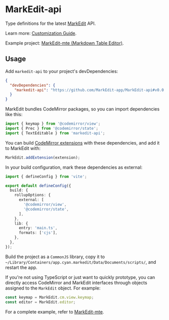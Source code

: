 # MarkEdit-api

Type definitions for the latest [MarkEdit](https://markedit.app) API.

Learn more: [Customization Guide](https://github.com/MarkEdit-app/MarkEdit/wiki/Customization).

Example project: [MarkEdit-mte (Markdown Table Editor)](https://github.com/MarkEdit-app/MarkEdit-mte).

## Usage

Add `markedit-api` to your project's devDependencies:

```json
{
  "devDependencies": {
    "markedit-api": "https://github.com/MarkEdit-app/MarkEdit-api#v0.0.3"
  }
}
```

MarkEdit bundles CodeMirror packages, so you can import dependencies like this:

```ts
import { keymap } from '@codemirror/view';
import { Prec } from '@codemirror/state';
import { TextEditable } from 'markedit-api';
```

You can build [CodeMirror extensions](https://codemirror.net/docs/extensions/) with these dependencies, and add it to MarkEdit with:

```ts
MarkEdit.addExtension(extension);
```

In your build configuration, mark these dependencies as external:

```ts
import { defineConfig } from 'vite';

export default defineConfig({
  build: {
    rollupOptions: {
      external: [
        '@codemirror/view',
        '@codemirror/state',
      ],
    },
    lib: {
      entry: 'main.ts',
      formats: ['cjs'],
    },
  },
});
```

Build the project as a `CommonJS` library, copy it to `~/Library/Containers/app.cyan.markedit/Data/Documents/scripts/`, and restart the app.

If you're not using TypeScript or just want to quickly prototype, you can directly access CodeMirror and MarkEdit interfaces through objects assigned to the `MarkEdit` object. For example:

```js
const keymap = MarkEdit.cm.view.keymap;
const editor = MarkEdit.editor;
```

For a complete example, refer to [MarkEdit-mte](https://github.com/MarkEdit-app/MarkEdit-mte).

